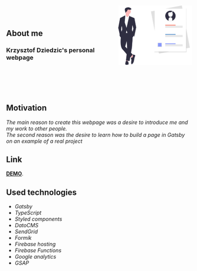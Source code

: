 <img src="https://github.com/Fanki11er/New_about-me/raw/master/src/assets/image/Person.svg" width="200px" align="right">
<br/>
<br/>
<h2> About me </h2>

### Krzysztof Dziedzic's personal webpage

<br/>
<br/>
<br/>

</br>

## Motivation

_The main reason to create this webpage was a desire to introduce me and my work to other people._<br/>
_The second reason was the desire to learn how to build a page in Gatsby on an example of a real project_

## Link

[**DEMO**]().

## Used technologies

- _Gatsby_
- _TypeScript_
- _Styled components_
- _DatoCMS_
- _SendGrid_
- _Formik_
- _Firebase hosting_
- _Firebase Functions_
- _Google analytics_
- _GSAP_
